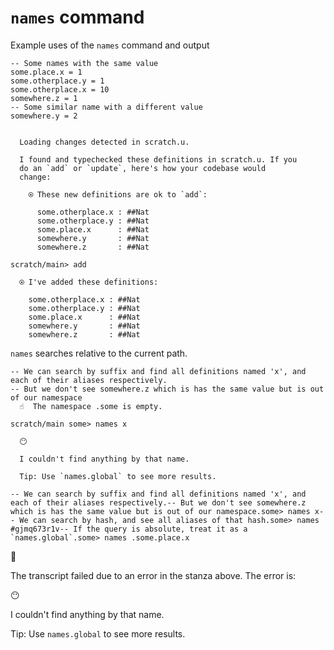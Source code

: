# `names` command

Example uses of the `names` command and output

```unison
-- Some names with the same value
some.place.x = 1
some.otherplace.y = 1
some.otherplace.x = 10
somewhere.z = 1
-- Some similar name with a different value
somewhere.y = 2
```

```ucm

  Loading changes detected in scratch.u.

  I found and typechecked these definitions in scratch.u. If you
  do an `add` or `update`, here's how your codebase would
  change:

    ⍟ These new definitions are ok to `add`:

      some.otherplace.x : ##Nat
      some.otherplace.y : ##Nat
      some.place.x      : ##Nat
      somewhere.y       : ##Nat
      somewhere.z       : ##Nat

```
```ucm
scratch/main> add

  ⍟ I've added these definitions:

    some.otherplace.x : ##Nat
    some.otherplace.y : ##Nat
    some.place.x      : ##Nat
    somewhere.y       : ##Nat
    somewhere.z       : ##Nat

```
`names` searches relative to the current path.

```ucm
-- We can search by suffix and find all definitions named 'x', and each of their aliases respectively.
-- But we don't see somewhere.z which is has the same value but is out of our namespace
  ☝️  The namespace .some is empty.

scratch/main some> names x

  😶

  I couldn't find anything by that name.

  Tip: Use `names.global` to see more results.

```

```ucm
-- We can search by suffix and find all definitions named 'x', and each of their aliases respectively.-- But we don't see somewhere.z which is has the same value but is out of our namespace.some> names x-- We can search by hash, and see all aliases of that hash.some> names #gjmq673r1v-- If the query is absolute, treat it as a `names.global`.some> names .some.place.x
```


🛑

The transcript failed due to an error in the stanza above. The error is:


  😶

  I couldn't find anything by that name.

  Tip: Use `names.global` to see more results.

